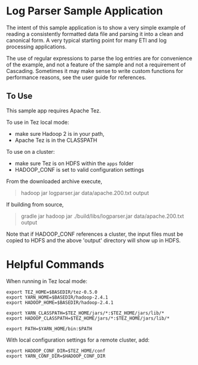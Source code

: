 # Log Parser Sample Application

The intent of this sample application is to show a very simple example of reading a consistently formatted data file
and parsing it into a clean and canonical form. A very typical starting point for many ETl and log processing 
applications.

The use of regular expressions to parse the log entries are for convenience of the example, and not a feature of the 
sample and not a requirement of Cascading. Sometimes it may make sense to write custom functions for performance 
reasons, see the user guide for references.

## To Use 

This sample app requires Apache Tez.

To use in Tez local mode:

* make sure Hadoop 2 is in your path,
* Apache Tez is in the CLASSPATH

To use on a cluster:

* make sure Tez is on HDFS within the `apps` folder 
* HADOOP_CONF is set to valid configuration settings

From the downloaded archive execute,

> hadoop jar logparser.jar data/apache.200.txt output

If building from source,

> gradle jar
> hadoop jar ./build/libs/logparser.jar data/apache.200.txt output

Note that if HADOOP_CONF references a cluster, the input files must be copied to HDFS and the 
above 'output' directory will show up in HDFS.

# Helpful Commands

When running in Tez local mode:

```shell
export TEZ_HOME=$BASEDIR/tez-0.5.0
export YARN_HOME=$BASEDIR/hadoop-2.4.1
export HADOOP_HOME=$BASEDIR/hadoop-2.4.1

export YARN_CLASSPATH=$TEZ_HOME/jars/*:$TEZ_HOME/jars/lib/*
export HADOOP_CLASSPATH=$TEZ_HOME/jars/*:$TEZ_HOME/jars/lib/*

export PATH=$YARN_HOME/bin:$PATH
```

With local configuration settings for a remote cluster, add:

```shell
export HADOOP_CONF_DIR=$TEZ_HOME/conf
export YARN_CONF_DIR=$HADOOP_CONF_DIR
```